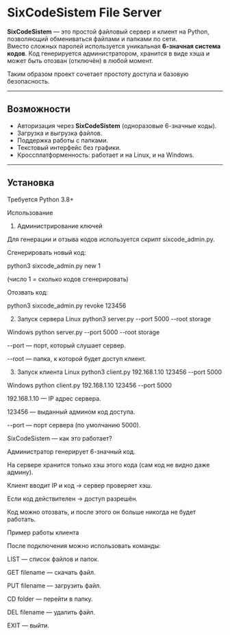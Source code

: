 # SixCodeSistem File Server

**SixCodeSistem** — это простой файловый сервер и клиент на Python, позволяющий обмениваться файлами и папками по сети.  
Вместо сложных паролей используется уникальная **6-значная система кодов**. Код генерируется администратором, хранится в виде хэша и может быть отозван (отключён) в любой момент.  

Таким образом проект сочетает простоту доступа и базовую безопасность.  

---

## Возможности
- Авторизация через **SixCodeSistem** (одноразовые 6-значные коды).  
- Загрузка и выгрузка файлов.  
- Поддержка работы с папками.  
- Текстовый интерфейс без графики.  
- Кроссплатформенность: работает и на Linux, и на Windows.  

---

## Установка
Требуется Python 3.8+  

Использование
1. Администрирование ключей

Для генерации и отзыва кодов используется скрипт sixcode_admin.py.

Сгенерировать новый код:

python3 sixcode_admin.py new 1


(число 1 = сколько кодов сгенерировать)

Отозвать код:

python3 sixcode_admin.py revoke 123456

2. Запуск сервера
Linux
python3 server.py --port 5000 --root storage

Windows
python server.py --port 5000 --root storage


--port — порт, который слушает сервер.

--root — папка, к которой будет доступ клиент.

3. Запуск клиента
Linux
python3 client.py 192.168.1.10 123456 --port 5000

Windows
python client.py 192.168.1.10 123456 --port 5000


192.168.1.10 — IP адрес сервера.

123456 — выданный админом код доступа.

--port — порт сервера (по умолчанию 5000).

SixCodeSistem — как это работает?

Администратор генерирует 6-значный код.

На сервере хранится только хэш этого кода (сам код не видно даже админу).

Клиент вводит IP и код → сервер проверяет хэш.

Если код действителен → доступ разрешён.

Код можно отозвать, и после этого он больше никогда не будет работать.

Пример работы клиента

После подключения можно использовать команды:

LIST — список файлов и папок.

GET filename — скачать файл.

PUT filename — загрузить файл.

CD folder — перейти в папку.

DEL filename — удалить файл.

EXIT — выйти.
